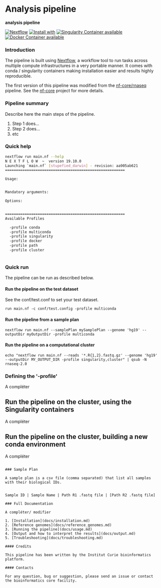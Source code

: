 # Analysis pipeline 

**analysis pipeline**

[![Nextflow](https://img.shields.io/badge/nextflow-%E2%89%A519.10.0-brightgreen.svg)](https://www.nextflow.io/)
[![Install with](https://anaconda.org/anaconda/conda-build/badges/installer/conda.svg)](https://conda.anaconda.org/anaconda)
[![Singularity Container available](https://img.shields.io/badge/singularity-available-7E4C74.svg)](https://singularity.lbl.gov/)
[![Docker Container available](https://img.shields.io/badge/docker-available-003399.svg)](https://www.docker.com/)

### Introduction

The pipeline is built using [Nextflow](https://www.nextflow.io), a workflow tool to run tasks across multiple compute infrastructures in a very portable manner. 
It comes with conda / singularity containers making installation easier and results highly reproducible.

The first version of this pipeline was modified from the [nf-core/rnaseq](https://github.com/nf-core/rnaseq) pipeline. 
See the [nf-core](https://nf-co.re/) project for more details.

### Pipeline summary

Describe here the main steps of the pipeline.

1. Step 1 does...
2. Step 2 does...
3. etc

### Quick help

```bash
nextflow run main.nf --help
N E X T F L O W  ~  version 19.10.0
Launching `main.nf` [stupefied_darwin] - revision: aa905ab621
=======================================================

Usage:


Mandatory arguments:

Options:


=======================================================
Available Profiles

  -profile conda
  -profile multiconda
  -profile singularity
  -profile docker
  -profile path
  -profile cluster
		  
```

### Quick run

The pipeline can be run as described below.

#### Run the pipeline on the test dataset
See the conf/test.conf to set your test dataset.

```
run main.nf -c conf/test.config -profile multiconda

```

#### Run the pipeline from a sample plan

```
nextflow run main.nf --samplePlan mySamplePlan --genome 'hg19' --outputDir myOutputDir -profile multiconda

```

#### Run the pipeline on a computational cluster

```
echo "nextflow run main.nf --reads '*.R{1,2}.fastq.gz' --genome 'hg19' --outputDir MY_OUTPUT_DIR -profile singularity,cluster" | qsub -N rnaseq-2.0

```

### Defining the '-profile'

A compléter

## Run the pipeline on the cluster, using the Singularity containers

A compléter

## Run the pipeline on the cluster, building a new conda environment
A compléter

```

### Sample Plan

A sample plan is a csv file (comma separated) that list all samples with their biological IDs.


Sample ID | Sample Name | Path R1 .fastq file | [Path R2 .fastq file]

### Full Documentation

A compléter/ modifier

1. [Installation](docs/installation.md)
2. [Reference genomes](docs/reference_genomes.md)
3. [Running the pipeline](docs/usage.md)
4. [Output and how to interpret the results](docs/output.md)
5. [Troubleshooting](docs/troubleshooting.md)

#### Credits

This pipeline has been written by the Institut Curie bioinformatics platform.

#### Contacts

For any question, bug or suggestion, please send an issue or contact the bioinformatics core facility.

